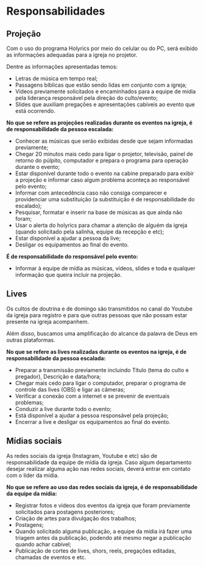 # Responsabilidades

## Projeção

Com o uso do programa Holyrics por meio do celular ou do PC, será exibido as informações adequadas para a igreja no projetor.

Dentre as informações apresentadas temos:

- Letras de música em tempo real;
- Passagens bíblicas que estão sendo lidas em conjunto com a igreja;
- Vídeos previamente solicitados e encaminhados para a equipe de mídia pela liderança responsável pela direção do culto/evento;
- Slides que auxiliam pregações e apresentações cabíveis ao evento que está ocorrendo.

**No que se refere as projeções realizadas durante os eventos na igreja, é de responsabilidade da pessoa escalada:**

- Conhecer as músicas que serão exibidas desde que sejam informadas previamente;
- Chegar 20 minutos mais cedo para ligar o projetor, televisão, painel de retorno do púlpito, computador e prepara o programa para operação durante o evento;
- Estar disponível durante todo o evento na cabine preparado para exibir a projeção e informar caso algum problema aconteça ao responsável pelo evento;
- Informar com antecedência caso não consiga comparecer e providenciar uma substituição (a substituição é de responsabilidade do escalado);
- Pesquisar, formatar e inserir na base de músicas as que ainda não foram;
- Usar o alerta do holyrics para chamar a atenção de alguém da igreja (quando solicitado pela salinha, equipe da recepção e etc);
- Estar disponível a ajudar a pessoa da live;
- Desligar os equipamentos ao final do evento.

**É de responsabilidade do responsável pelo evento:**

- Informar à equipe de mídia as músicas, vídeos, slides e toda e qualquer informação que queira incluir na projeção.

## Lives

Os cultos de doutrina e de domingo são transmitidos no canal do Youtube da igreja para registro e para que outras pessoas que não possam estar presente na igreja acompanhem.

Além disso, buscamos uma amplificação do alcance da palavra de Deus em outras plataformas.

**No que se refere as lives realizadas durante os eventos na igreja, é de responsabilidade da pessoa escalada:**

- Preparar a transmissão previamente incluindo Título (tema do culto e pregador), Descrição e data/hora;
- Chegar mais cedo para ligar o computador, preparar o programa de controle das lives (OBS) e ligar as câmeras;
- Verificar a conexão com a internet e se prevenir de eventuais problemas;
- Conduzir a live durante todo o evento;
- Está disponível a ajudar a pessoa responsável pela projeção;
- Encerrar a live e desligar os equipamentos ao final do evento.

## Mídias sociais

As redes sociais da igreja (Instagram, Youtube e etc) são de responsabilidade da equipe de mídia da igreja. Caso algum departamento desejar realizar alguma ação nas redes sociais, deverá entrar em contato com o líder da mídia.

**No que se refere ao uso das redes sociais da igreja, é de responsabilidade da equipe da mídia:**

- Registrar fotos e vídeos dos eventos da igreja que foram previamente solicitados para postagens posteriores;
- Criação de artes para divulgação dos trabalhos;
- Postagens;
- Quando solicitado alguma publicação, a equipe da mídia irá fazer uma triagem antes da publicação, podendo até mesmo negar a publicação quando achar cabível;
- Publicação de cortes de lives, shors, reels, pregações editadas, chamadas de eventos e etc.

